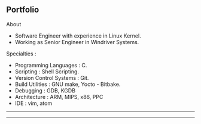 ## Portfolio

About 
 
- Software Engineer with experience in Linux Kernel.
- Working as Senior Engineer in Windriver Systems.

Specialties :

- Programming Languages : C.
- Scripting : Shell Scripting. 
- Version Control Systems : Git.
- Build Utilities : GNU make, Yocto - Bitbake.
- Debugging : GDB, KGDB
- Architecture : ARM, MIPS, x86, PPC
- IDE : vim, atom 

---
---
